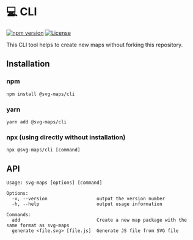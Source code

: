 # 💻 CLI

[![npm version](https://img.shields.io/npm/v/@svg-maps/cli)](https://www.npmjs.com/package/@svg-maps/cli)
[![License](https://img.shields.io/github/license/VictorCazanave/svg-maps/cli?color=blue)](https://github.com/VictorCazanave/svg-maps/blob/master/packages/cli/LICENSE)

This CLI tool helps to create new maps without forking this repository.

## Installation

### npm

`npm install @svg-maps/cli`

### yarn

`yarn add @svg-maps/cli`

### npx (using directly without installation)

`npx @svg-maps/cli [command]`

## API

```
Usage: svg-maps [options] [command]

Options:
  -v, --version                  output the version number
  -h, --help                     output usage information

Commands:
  add                            Create a new map package with the same format as svg-maps
  generate <file.svg> [file.js]  Generate JS file from SVG file
```
